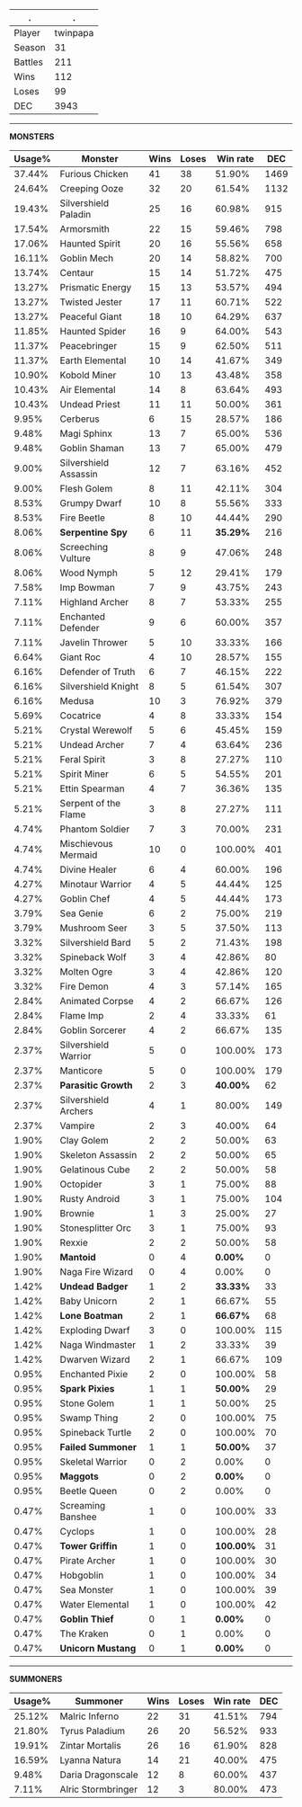 .|.
|-|-
Player|twinpapa
Season|31
Battles|211
Wins|112
Loses|99
DEC|3943

---
**MONSTERS**

Usage%|Monster|Wins|Loses|Win rate|DEC|
-|-|-|-|-|-|
37.44%|Furious Chicken|41|38|51.90%|1469|
24.64%|Creeping Ooze|32|20|61.54%|1132|
19.43%|Silvershield Paladin|25|16|60.98%|915|
17.54%|Armorsmith|22|15|59.46%|798|
17.06%|Haunted Spirit|20|16|55.56%|658|
16.11%|Goblin Mech|20|14|58.82%|700|
13.74%|Centaur|15|14|51.72%|475|
13.27%|Prismatic Energy|15|13|53.57%|494|
13.27%|Twisted Jester|17|11|60.71%|522|
13.27%|Peaceful Giant|18|10|64.29%|637|
11.85%|Haunted Spider|16|9|64.00%|543|
11.37%|Peacebringer|15|9|62.50%|511|
11.37%|Earth Elemental|10|14|41.67%|349|
10.90%|Kobold Miner|10|13|43.48%|358|
10.43%|Air Elemental|14|8|63.64%|493|
10.43%|Undead Priest|11|11|50.00%|361|
9.95%|Cerberus|6|15|28.57%|186|
9.48%|Magi Sphinx|13|7|65.00%|536|
9.48%|Goblin Shaman|13|7|65.00%|479|
9.00%|Silvershield Assassin|12|7|63.16%|452|
9.00%|Flesh Golem|8|11|42.11%|304|
8.53%|Grumpy Dwarf|10|8|55.56%|333|
8.53%|Fire Beetle|8|10|44.44%|290|
8.06%|**Serpentine Spy**|6|11|**35.29%**|216|
8.06%|Screeching Vulture|8|9|47.06%|248|
8.06%|Wood Nymph|5|12|29.41%|179|
7.58%|Imp Bowman|7|9|43.75%|243|
7.11%|Highland Archer|8|7|53.33%|255|
7.11%|Enchanted Defender|9|6|60.00%|357|
7.11%|Javelin Thrower|5|10|33.33%|166|
6.64%|Giant Roc|4|10|28.57%|155|
6.16%|Defender of Truth|6|7|46.15%|222|
6.16%|Silvershield Knight|8|5|61.54%|307|
6.16%|Medusa|10|3|76.92%|379|
5.69%|Cocatrice|4|8|33.33%|154|
5.21%|Crystal Werewolf|5|6|45.45%|159|
5.21%|Undead Archer|7|4|63.64%|236|
5.21%|Feral Spirit|3|8|27.27%|110|
5.21%|Spirit Miner|6|5|54.55%|201|
5.21%|Ettin Spearman|4|7|36.36%|135|
5.21%|Serpent of the Flame|3|8|27.27%|111|
4.74%|Phantom Soldier|7|3|70.00%|231|
4.74%|Mischievous Mermaid|10|0|100.00%|401|
4.74%|Divine Healer|6|4|60.00%|196|
4.27%|Minotaur Warrior|4|5|44.44%|125|
4.27%|Goblin Chef|4|5|44.44%|173|
3.79%|Sea Genie|6|2|75.00%|219|
3.79%|Mushroom Seer|3|5|37.50%|113|
3.32%|Silvershield Bard|5|2|71.43%|198|
3.32%|Spineback Wolf|3|4|42.86%|80|
3.32%|Molten Ogre|3|4|42.86%|120|
3.32%|Fire Demon|4|3|57.14%|165|
2.84%|Animated Corpse|4|2|66.67%|126|
2.84%|Flame Imp|2|4|33.33%|61|
2.84%|Goblin Sorcerer|4|2|66.67%|135|
2.37%|Silvershield Warrior|5|0|100.00%|173|
2.37%|Manticore|5|0|100.00%|179|
2.37%|**Parasitic Growth**|2|3|**40.00%**|62|
2.37%|Silvershield Archers|4|1|80.00%|149|
2.37%|Vampire|2|3|40.00%|64|
1.90%|Clay Golem|2|2|50.00%|63|
1.90%|Skeleton Assassin|2|2|50.00%|65|
1.90%|Gelatinous Cube|2|2|50.00%|58|
1.90%|Octopider|3|1|75.00%|88|
1.90%|Rusty Android|3|1|75.00%|104|
1.90%|Brownie|1|3|25.00%|27|
1.90%|Stonesplitter Orc|3|1|75.00%|93|
1.90%|Rexxie|2|2|50.00%|58|
1.90%|**Mantoid**|0|4|**0.00%**|0|
1.90%|Naga Fire Wizard|0|4|0.00%|0|
1.42%|**Undead Badger**|1|2|**33.33%**|33|
1.42%|Baby Unicorn|2|1|66.67%|55|
1.42%|**Lone Boatman**|2|1|**66.67%**|68|
1.42%|Exploding Dwarf|3|0|100.00%|115|
1.42%|Naga Windmaster|1|2|33.33%|39|
1.42%|Dwarven Wizard|2|1|66.67%|109|
0.95%|Enchanted Pixie|2|0|100.00%|58|
0.95%|**Spark Pixies**|1|1|**50.00%**|29|
0.95%|Stone Golem|1|1|50.00%|25|
0.95%|Swamp Thing|2|0|100.00%|75|
0.95%|Spineback Turtle|2|0|100.00%|70|
0.95%|**Failed Summoner**|1|1|**50.00%**|37|
0.95%|Skeletal Warrior|0|2|0.00%|0|
0.95%|**Maggots**|0|2|**0.00%**|0|
0.95%|Beetle Queen|0|2|0.00%|0|
0.47%|Screaming Banshee|1|0|100.00%|33|
0.47%|Cyclops|1|0|100.00%|28|
0.47%|**Tower Griffin**|1|0|**100.00%**|31|
0.47%|Pirate Archer|1|0|100.00%|30|
0.47%|Hobgoblin|1|0|100.00%|34|
0.47%|Sea Monster|1|0|100.00%|39|
0.47%|Water Elemental|1|0|100.00%|42|
0.47%|**Goblin Thief**|0|1|**0.00%**|0|
0.47%|The Kraken|0|1|0.00%|0|
0.47%|**Unicorn Mustang**|0|1|**0.00%**|0|

---
**SUMMONERS**

Usage%|Summoner|Wins|Loses|Win rate|DEC|
-|-|-|-|-|-|
25.12%|Malric Inferno|22|31|41.51%|794|
21.80%|Tyrus Paladium|26|20|56.52%|933|
19.91%|Zintar Mortalis|26|16|61.90%|828|
16.59%|Lyanna Natura|14|21|40.00%|475|
9.48%|Daria Dragonscale|12|8|60.00%|437|
7.11%|Alric Stormbringer|12|3|80.00%|473|
